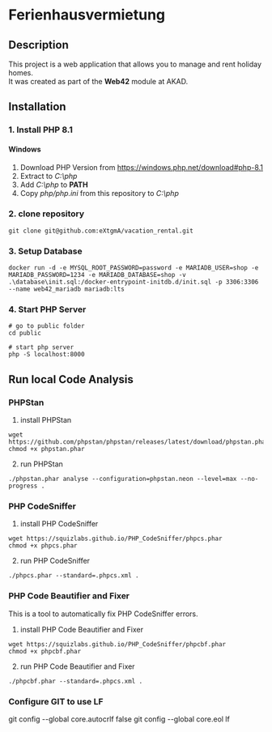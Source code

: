 # Ferienhausvermietung
## Description
This project is a web application that allows you to manage and rent holiday homes.</br>
It was created as part of the __Web42__ module at AKAD.

## Installation
### 1. Install PHP 8.1 
#### Windows
1. Download PHP Version from https://windows.php.net/download#php-8.1
2. Extract to _C:\php_
3. Add _C:\php_ to __PATH__
4. Copy _php/php.ini_ from this repository to _C:\php_

### 2. clone repository
```
git clone git@github.com:eXtgmA/vacation_rental.git
```

### 3. Setup Database
```
docker run -d -e MYSQL_ROOT_PASSWORD=password -e MARIADB_USER=shop -e MARIADB_PASSWORD=1234 -e MARIADB_DATABASE=shop -v .\database\init.sql:/docker-entrypoint-initdb.d/init.sql -p 3306:3306 --name web42_mariadb mariadb:lts
```

### 4. Start PHP Server
```
# go to public folder
cd public

# start php server
php -S localhost:8000
```

## Run local Code Analysis
### PHPStan
1.  install PHPStan
```
wget https://github.com/phpstan/phpstan/releases/latest/download/phpstan.phar
chmod +x phpstan.phar
```
2. run PHPStan
```
./phpstan.phar analyse --configuration=phpstan.neon --level=max --no-progress .
```

### PHP CodeSniffer
1. install PHP CodeSniffer
```
wget https://squizlabs.github.io/PHP_CodeSniffer/phpcs.phar
chmod +x phpcs.phar   
```
2. run PHP CodeSniffer
```
./phpcs.phar --standard=.phpcs.xml .
```

### PHP Code Beautifier and Fixer
This is a tool to automatically fix PHP CodeSniffer errors.
1. install PHP Code Beautifier and Fixer
```
wget https://squizlabs.github.io/PHP_CodeSniffer/phpcbf.phar
chmod +x phpcbf.phar
```
2. run PHP Code Beautifier and Fixer
```
./phpcbf.phar --standard=.phpcs.xml .
```

### Configure GIT to use LF

git config --global core.autocrlf false
git config --global core.eol lf  